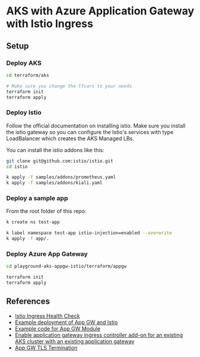 # AKS with Azure Application Gateway with Istio Ingress
## Setup

### Deploy AKS
```sh
cd terraform/aks

# Make sure you change the tfvars to your needs
terraform init
terraform apply
```

### Deploy Istio

Follow the official documentation on installing istio. Make sure you install the istio gateway so you can configure the Istio's services with type LoadBalancer which creates the AKS Managed LBs.

You can install the istio addons like this:
```sh
git clone git@github.com:istio/istio.git
cd istio

k apply -f samples/addons/prometheus.yaml
k apply -f samples/addons/kiali.yaml
```

### Deploy a sample app

From the root folder of this repo:

```sh
k create ns test-app

k label namespace test-app istio-injection=enabled --overwrite
k apply -f app/.
```

### Deploy Azure App Gateway

```sh
cd playground-aks-appgw-istio/terraform/appgw

terraform init
terraform apply
```

## References

- [Istio Ingress Health Check](https://github.com/istio/istio/issues/9385#issuecomment-466788157)
- [Example deployment of App GW and Istio](https://itnext.io/using-application-gateway-waf-with-istio-315b907b8ed7)
- [Example code for App GW Module](https://github.com/aztfm/terraform-azurerm-application-gateway/blob/main/main.tf)
- [Enable application gateway ingress controller add-on for an existing AKS cluster with an existing application gateway](https://learn.microsoft.com/en-gb/azure/application-gateway/tutorial-ingress-controller-add-on-existing)
- [App GW TLS Termination](https://learn.microsoft.com/en-us/azure/application-gateway/ssl-overview)